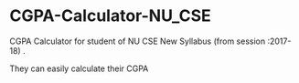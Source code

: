 # CGPA-Calculator-NU_CSE
CGPA Calculator for student of NU CSE New Syllabus (from session :2017-18) . 

They can easily calculate their CGPA


